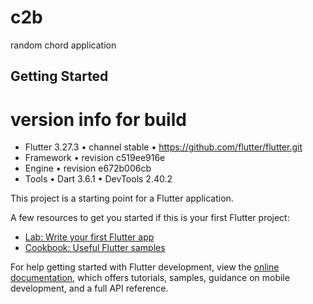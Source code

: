# c2b

random chord application

## Getting Started

# version info for build
- Flutter 3.27.3 • channel stable • https://github.com/flutter/flutter.git
- Framework • revision c519ee916e
- Engine • revision e672b006cb
- Tools • Dart 3.6.1 • DevTools 2.40.2

This project is a starting point for a Flutter application.

A few resources to get you started if this is your first Flutter project:

- [Lab: Write your first Flutter app](https://docs.flutter.dev/get-started/codelab)
- [Cookbook: Useful Flutter samples](https://docs.flutter.dev/cookbook)

For help getting started with Flutter development, view the
[online documentation](https://docs.flutter.dev/), which offers tutorials,
samples, guidance on mobile development, and a full API reference.
